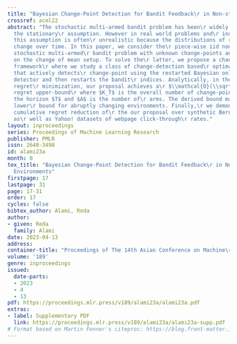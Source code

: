 ```yaml
---
title: "Bayesian Change-Point Detection for Bandit Feedback\r in Non-stationary Environments"
crossref: acml22
abstract: "The stochastic multi-armed bandit problem has been\r widely studied under
  the stationary\r assumption. However in real world problems and\r industrial applications,
  this assumption is often\r unrealistic because the distributions of rewards may\r
  change over time. In this paper, we consider the\r piece-wise iid non-stationary
  stochastic multi-armed\r bandit problem with unknown change-points and we\r focus
  on the change of mean setup. To solve the\r latter, we propose a change-point based
  framework\r where we study a class of change-detection based\r optimal bandit policies
  that actively detects\r change-point using the restarted Bayesian online\r change-point
  detector and then restarts the bandit\r indices. Analytically, in the context of
  regret\r minimization, our proposal achieves a\r $\\mathcal{O}(\\sqrt{A T K_T })$
  regret upper-bound\r where $K_T$ is the overall number of change-points\r up to
  the horizon $T$ and $A$ is the number of\r arms. The derived bound matches the existing
  lower\r bound for abruptly changing environments. Finally,\r we demonstrate the
  cumulative regret reduction of\r the our proposal over synthetic Bernoulli rewards
  as\r well as Yahoo! datasets of webpage click-through\r rates."
layout: inproceedings
series: Proceedings of Machine Learning Research
publisher: PMLR
issn: 2640-3498
id: alami23a
month: 0
tex_title: "Bayesian Change-Point Detection for Bandit Feedback\r in Non-stationary
  Environments"
firstpage: 17
lastpage: 31
page: 17-31
order: 17
cycles: false
bibtex_author: Alami, Reda
author:
- given: Reda
  family: Alami
date: 2023-04-13
address:
container-title: "Proceedings of The 14th Asian Conference on Machine\r Learning"
volume: '189'
genre: inproceedings
issued:
  date-parts:
  - 2023
  - 4
  - 13
pdf: https://proceedings.mlr.press/v189/alami23a/alami23a.pdf
extras:
- label: Supplementary PDF
  link: https://proceedings.mlr.press/v189/alami23a/alami23a-supp.pdf
# Format based on Martin Fenner's citeproc: https://blog.front-matter.io/posts/citeproc-yaml-for-bibliographies/
---
```

